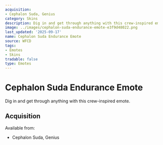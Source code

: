 ```yaml
---
acquisition:
- Cephalon Suda, Genius
category: Skins
description: Dig in and get through anything with this crew-inspired emote.
image: ../images/cephalon-suda-endurance-emote-e3f9d48022.png
last_updated: '2025-09-17'
name: Cephalon Suda Endurance Emote
source: WFCD
tags:
- Emotes
- Skins
tradable: false
type: Emotes
---
```


# Cephalon Suda Endurance Emote

Dig in and get through anything with this crew-inspired emote.

## Acquisition

Available from:
- Cephalon Suda, Genius

